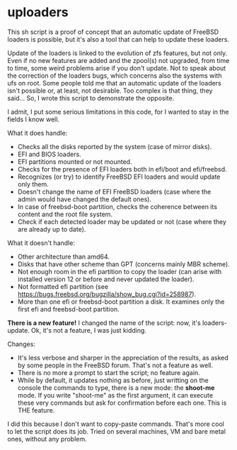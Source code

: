 # uploaders

This sh script is a proof of concept that an automatic update of FreeBSD loaders is possible, but it's also a tool that can help to update these loaders.

Update of the loaders is linked to the evolution of zfs features, but not only.
Even if no new features are added and the zpool(s) not upgraded, from time to time, some weird problems arise if you don't update.
Not to speak about the correction of the loaders bugs, which concerns also the systems with ufs on root.
Some people told me that an automatic update of the loaders isn't possible or, at least, not desirable.
Too complex is that thing, they said... So, I wrote this script to demonstrate the opposite.

I admit, I put some serious limitations in this code, for I wanted to stay in the fields I know well.

What it does handle:
- Checks all the disks reported by the system (case of mirror disks).
- EFI and BIOS loaders.
- EFI partitions mounted or not mounted.
- Checks for the presence of EFI loaders both in efi/boot and efi/freebsd.
- Recognizes (or try) to identify FreeBSD EFI loaders and would update only them.
- Doesn't change the name of EFI FreeBSD loaders (case where the admin would have changed the default ones).
- In case of freebsd-boot partition, checks the coherence between its content and the root file system.
- Check if each detected loader may be updated or not (case where they are already up to date).

What it doesn't handle:
- Other architecture than amd64.
- Disks that have other scheme than GPT (concerns mainly MBR scheme).
- Not enough room in the efi partition to copy the loader (can arise with installed version 12 or before and never updated the loader).
- Not formatted efi partition (see https://bugs.freebsd.org/bugzilla/show_bug.cgi?id=258987).
- More than one efi or freebsd-boot partition a disk. It examines only the first efi and freebsd-boot partition.



**There is a new feature!** I changed the name of the script: now, it's loaders-update.
Ok, it's not a feature, I was just kidding.

Changes:
- It's less verbose and sharper in the appreciation of the results, as asked by some people in the FreeBSD forum. That's not a feature as well.
- There is no more a prompt to start the script; no feature again.
- While by default, it updates nothing as before, just writting on the console the commands to type, there is a new mode: the **shoot-me** mode. If you write "shoot-me" as the first argument, it can execute these very commands but ask for confirmation before each one. This is THE feature.

I did this because I don't want to copy-paste commands. That's more cool to let the script does its job. Tried on several machines, VM and bare metal ones, without any problem.
